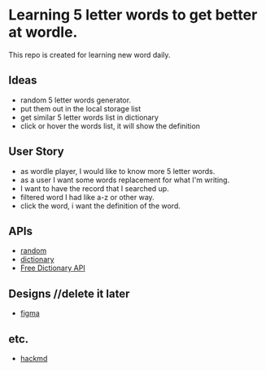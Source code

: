 # Learning 5 letter words to get better at wordle.
This repo is created for learning new word daily.
 
## Ideas
- random 5 letter words generator.
- put them out in the local storage list
- get similar 5 letter words list in dictionary
- click or hover the words list, it will show the definition

## User Story
- as wordle player, I would like to know more 5 letter words. 
- as a user I want some words replacement for what I'm writing.
- I want to have the record that I searched up. 
- filtered word I had like a-z or other way.
- click the word, i want the definition of the word. 

## APIs
- [random](https://rapidapi.com/sheharyar566/api/random-words5/?utm_source=ANIA-KUBOW&utm_medium=DevRel&utm_campaign=DevRel)
- [dictionary](https://rapidapi.com/twinword/api/word-dictionary/?utm_source=ANIA-KUBOW&utm_medium=DevRel&utm_campaign=DevRel)
- [Free Dictionary API](https://dictionaryapi.dev/)

## Designs //delete it later
- [figma](https://www.figma.com/file/YBoInrxjSSOOhEn4FgmWL3/todo-app?node-id=0%3A1)

## etc.
- [hackmd](https://hackmd.io/@YPxrtui_T1ObmCpE6R0kUQ/ByqnR-dyc#/)
